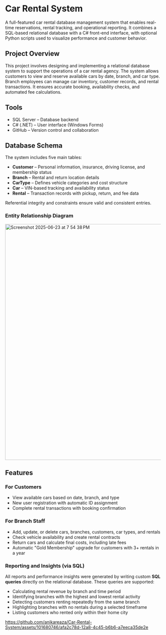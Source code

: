 # Car Rental System

A full-featured car rental database management system that enables real-time reservations, rental tracking, and operational reporting. It combines a SQL-based relational database with a C# front-end interface, with optional Python scripts used to visualize performance and customer behavior.

## Project Overview

This project involves designing and implementing a relational database system to support the operations of a car rental agency. The system allows customers to view and reserve available cars by date, branch, and car type. Branch employees can manage car inventory, customer records, and rental transactions. It ensures accurate booking, availability checks, and automated fee calculations.

## Tools

- SQL Server – Database backend
- C# (.NET) – User interface (Windows Forms)
- GitHub – Version control and collaboration

## Database Schema

The system includes five main tables:

- **Customer** – Personal information, insurance, driving license, and membership status
- **Branch** – Rental and return location details
- **CarType** – Defines vehicle categories and cost structure
- **Car** – VIN-based tracking and availability status
- **Rental** – Transaction records with pickup, return, and fee data

Referential integrity and constraints ensure valid and consistent entries.

### Entity Relationship Diagram
<img width="762" alt="Screenshot 2025-06-23 at 7 54 38 PM" src="https://github.com/user-attachments/assets/c926c4c4-fb1c-46e0-a158-929c880fbb81" />


## Features

### For Customers

- View available cars based on date, branch, and type
- New user registration with automatic ID assignment
- Complete rental transactions with booking confirmation

### For Branch Staff

- Add, update, or delete cars, branches, customers, car types, and rentals
- Check vehicle availability and create rental contracts
- Return cars and calculate final costs, including late fees
- Automatic "Gold Membership" upgrade for customers with 3+ rentals in a year

### Reporting and Insights (via SQL)

All reports and performance insights were generated by writing custom **SQL queries** directly on the relational database. These queries are supported:

- Calculating rental revenue by branch and time period
- Identifying branches with the highest and lowest rental activity
- Detecting customers renting repeatedly from the same branch
- Highlighting branches with no rentals during a selected timeframe
- Listing customers who rented only within their home city




https://github.com/anikareaza/Car-Rental-System/assets/101680746/afa2c78d-12a8-4c45-b6b6-a7eeca35de2e

